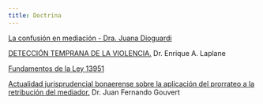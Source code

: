 ```yaml
---
title: Doctrina
---
```

[La confusión en mediación - Dra. Juana Dioguardi](/doctrina/la-confusion-en-mediacion/index.html)

[DETECCIÓN TEMPRANA DE LA VIOLENCIA.](/doctrina/deteccion-temprana-de-la-violencia/index.html)     Dr. Enrique A. Laplane

[Fundamentos de la Ley 13951](https://sitio-mediadores.netlify.com/doctrina/fundamentos-de-la-ley-13951/index.html)

[Actualidad jurisprudencial bonaerense sobre la aplicación del prorrateo a la retribución del mediador.](/doctrina/actualidad-jurisprudencial-bonaerense-sobre-la-aplicacion-del-prorrateo-a-la-retribucion-del-mediador/index.html) Dr. Juan Fernando Gouvert
